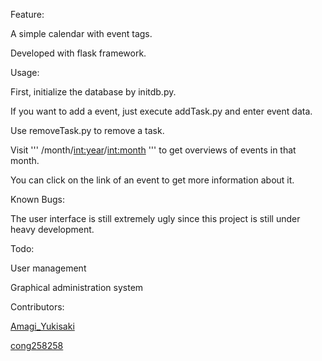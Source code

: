 Feature:

A simple calendar with event tags.

Developed with flask framework.

Usage:

First, initialize the database by initdb.py.

If you want to add a event, just execute addTask.py and enter event data.

Use removeTask.py to remove a task.

Visit 
'''
/month/<int:year>/<int:month>
'''
to get overviews of events in that month.

You can click on the link of an event to get more information about it.

Known Bugs:

The user interface is still extremely ugly since this project is still under heavy development.

Todo:

User management

Graphical administration system

Contributors:

[Amagi_Yukisaki](https://gitee.com/Amagi_Yukisaki)

[cong258258](https://gitee.com/cong258258)
